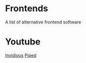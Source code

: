 # Frontends
A list of alternative frontend software

# Youtube

[Invidious](https://github.com/iv-org/invidious)
[Piped](https://github.com/TeamPiped/Piped)
